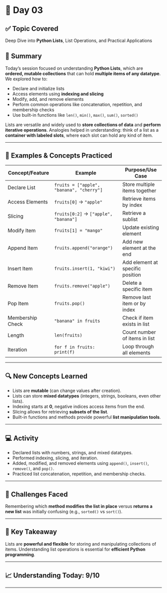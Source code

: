 # 📘 Day 03  

## ✅ Topic Covered
Deep Dive into **Python Lists**, List Operations, and Practical Applications  

## 🧠 Summary
Today’s session focused on understanding **Python Lists**, which are **ordered, mutable collections** that can hold **multiple items of any datatype**. We explored how to:

- Declare and initialize lists  
- Access elements using **indexing and slicing**  
- Modify, add, and remove elements  
- Perform common operations like concatenation, repetition, and membership checks  
- Use built-in functions like `len()`, `min()`, `max()`, `sum()`, `sorted()`  

Lists are versatile and widely used to **store collections of data** and **perform iterative operations**. Analogies helped in understanding: think of a list as a **container with labeled slots**, where each slot can hold any kind of item.  

---

## 🧪 Examples & Concepts Practiced

| Concept/Feature     | Example                                  | Purpose/Use Case                             |
|-------------------|------------------------------------------|---------------------------------------------|
| Declare List        | `fruits = ["apple", "banana", "cherry"]` | Store multiple items together                |
| Access Elements     | `fruits[0]` → `"apple"`                   | Retrieve items by index                       |
| Slicing             | `fruits[0:2]` → `["apple", "banana"]`    | Retrieve a sublist                           |
| Modify Item         | `fruits[1] = "mango"`                     | Update existing element                       |
| Append Item         | `fruits.append("orange")`                 | Add new element at the end                     |
| Insert Item         | `fruits.insert(1, "kiwi")`                | Add element at specific position             |
| Remove Item         | `fruits.remove("apple")`                  | Delete a specific item                        |
| Pop Item            | `fruits.pop()`                             | Remove last item or by index                  |
| Membership Check    | `"banana" in fruits`                      | Check if item exists in list                  |
| Length              | `len(fruits)`                             | Count number of items in list                 |
| Iteration           | `for f in fruits: print(f)`               | Loop through all elements                     |

---

## 🔍 New Concepts Learned
- Lists are **mutable** (can change values after creation).  
- Lists can store **mixed datatypes** (integers, strings, booleans, even other lists).  
- Indexing starts at **0**, negative indices access items from the end.  
- Slicing allows for retrieving **subsets of the list**.  
- Built-in functions and methods provide powerful **list manipulation tools**.  

---

## 💻 Activity
- Declared lists with numbers, strings, and mixed datatypes.  
- Performed indexing, slicing, and iteration.  
- Added, modified, and removed elements using `append()`, `insert()`, `remove()`, and `pop()`.  
- Practiced list concatenation, repetition, and membership checks.  

---

## 🤔 Challenges Faced
Remembering which **method modifies the list in place** versus **returns a new list** was initially confusing (e.g., `sorted()` vs `sort()`).  

---

## 🎯 Key Takeaway
Lists are **powerful and flexible** for storing and manipulating collections of items. Understanding list operations is essential for **efficient Python programming**.  

---

## 📈 Understanding Today: 9/10  

---

